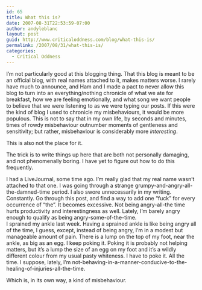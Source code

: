 ```yaml
---
id: 65
title: What this is?
date: 2007-08-31T22:53:59-07:00
author: andyleblanc
layout: post
guid: http://www.criticaloddness.com/blog/what-this-is/
permalink: /2007/08/31/what-this-is/
categories:
  - Critical Oddness
---
```

I&#8217;m not particularly good at this blogging thing. That this blog is meant to be an official blog, with real names attached to it, makes matters worse. I rarely have much to announce, and Ham and I made a pact to never allow this blog to turn into an everything/nothing chronicle of what we ate for breakfast, how we are feeling emotionally, and what song we want people to believe that we were listening to as we were typing our posts. If this were the kind of blog I used to chronicle my misbehaviours, it would be more populous. This is not to say that in my own life, by seconds and minutes, times of rowdy misbehaviour outnumber moments of gentleness and sensitivity; but rather, misbehaviour is considerably more _interesting_. 

This is also not the place for it. 

The trick is to write things up here that are both not personally damaging, and not phenomenally boring. I have yet to figure out how to do this frequently.

I had a LiveJournal, some time ago. I&#8217;m really glad that my real name wasn&#8217;t attached to that one. I was going through a strange grumpy-and-angry-all-the-damned-time period. I also swore unnecessarily in my writing. Constantly. Go through this post, and find a way to add one &#8220;fuck&#8221; for every occurrence of &#8220;the&#8221;. It becomes excessive. Not being angry-all-the time hurts productivity and interestingness as well. Lately, I&#8217;m barely angry enough to qualify as being angry-some-of-the-time.  
I sprained my ankle last week. Having a sprained ankle is like being angry all of the time, I guess, except, instead of being angry, I&#8217;m in a modest but manageable amount of pain. There is a lump on the top of my foot, near the ankle, as big as an egg. I keep poking it. Poking it is probably not helping matters, but it&#8217;s a lump the size of an egg on my foot and it&#8217;s a wildly different colour from my usual pasty whiteness. I have to poke it. All the time. I suppose, lately, I&#8217;m not-behaving-in-a-manner-conducive-to-the-healing-of-injuries-all-the-time.

Which is, in its own way, a kind of misbehaviour.